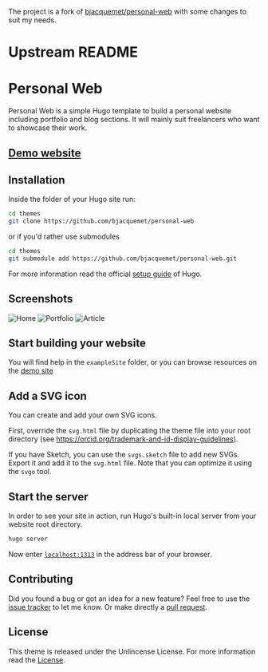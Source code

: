 The project is a fork of  [bjacquemet/personal-web](https://github.com/bjacquemet/personal-web) with some changes to suit my needs. 

# Upstream README

# Personal Web

Personal Web is a simple Hugo template to build a personal website including portfolio and blog sections. It will mainly suit freelancers who want to showcase their work.

## [Demo website](https://personal-web-example.netlify.com/post/)

## Installation

Inside the folder of your Hugo site run:

```bash
cd themes
git clone https://github.com/bjacquemet/personal-web
```

or if you'd rather use submodules

```bash
cd themes
git submodule add https://github.com/bjacquemet/personal-web.git
```

For more information read the official [setup guide](https://gohugo.io/getting-started/installing/) of Hugo.

## Screenshots

![Home](https://raw.githubusercontent.com/bjacquemet/personal-web/master/images/screenshot.png)
![Portfolio](https://raw.githubusercontent.com/bjacquemet/personal-web/master/images/tn.png)
![Article](https://raw.githubusercontent.com/bjacquemet/personal-web/master/images/post.png)


## Start building your website
You will find help in the `exampleSite` folder, or you can browse resources on the [demo site](https://personal-web-example.netlify.com/post/)

## Add a SVG icon
You can create and add your own SVG icons.

First, override the `svg.html` file by duplicating the theme file into your root directory (see https://orcid.org/trademark-and-id-display-guidelines).

If you have Sketch, you can use the `svgs.sketch` file to add new SVGs. Export it and add it to the `svg.html` file. Note that you can  optimize it using the `svgo` tool.

## Start the server

In order to see your site in action, run Hugo's built-in local server from your website root directory.

```bash
hugo server
```

Now enter [`localhost:1313`](http://localhost:1313) in the address bar of your browser.


## Contributing

Did you found a bug or got an idea for a new feature? Feel free to use the [issue tracker](https://github.com/bjacquemet/personal-web/issues) to let me know. Or make directly a [pull request](https://github.com/bjacquemet/personal-web/pulls).


## License

This theme is released under the Unlincense License. For more information read the [License](https://github.com/bjacquemet/personal-web/blob/master/LICENSE).
